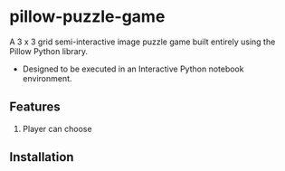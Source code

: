 # pillow-puzzle-game
A 3 x 3 grid semi-interactive image puzzle game built entirely using the Pillow Python library.

- Designed to be executed in an Interactive Python notebook environment.

## Features
1. Player can choose

## Installation